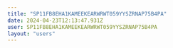 ```yaml
---
title: "SP11FB8EHA1KAMEEKEARWRWT059YYSZRNAP75B4PA"
date: 2024-04-23T12:13:47.931Z
user: SP11FB8EHA1KAMEEKEARWRWT059YYSZRNAP75B4PA
layout: "users"
---
```

    